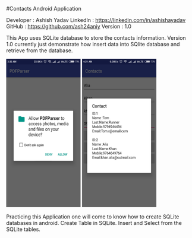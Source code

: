 #Contacts Android Application
 
 Developer : Ashish Yadav
 LinkedIn : https://linkedin.com/in/ashishayadav
 GitHub : https://github.com/ash24aniy
 Version : 1.0
 
 
 This App uses SQLite database to store the contacts information.
 Version 1.0 currently just demonstrate how insert data into SQlite database and retrieve from the database.
 
 
 <div style="display:inline:>
 <img src="https://github.com/AshishAYadav/Contacts-App/blob/master/Screenshot_2018-06-18-04-20-10-900_net.ddns.ash24.Contacts.png " width="200" height="400" style="max-width:100%;"/>
<img src="https://github.com/AshishAYadav/PDFParser/raw/master/Screenshot_2018-06-18-03-33-18-115_com.google.android.packageinstaller.png " width="200" height="400" style="max-width:100%;"/>
<img src="https://github.com/AshishAYadav/Contacts-App/blob/master/Screenshot_2018-06-18-04-21-45-315_net.ddns.ash24.Contacts.png" width="200" height="400" style="max-width:100%;"/>

</div>
 
 
 Practicing this Application one will come to know how to create SQLite databases in android. Create Table in SQLite. Insert and Select from the SQLite tables.
 
 
